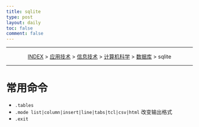 ```yaml
---
title: sqlite
type: post
layout: daily
toc: false
comment: false
---
```

---
<span><center>[INDEX](/gknows/index) > [应用技术](/gknows/应用技术) > [信息技术](/gknows/信息技术) > [计算机科学](/gknows/计算机科学) > [数据库](/gknows/数据库) > sqlite</center></span>

---
# 常用命令
- `.tables`
- `.mode list|column|insert|line|tabs|tcl|csv|html` 改变输出格式
- `.exit`
